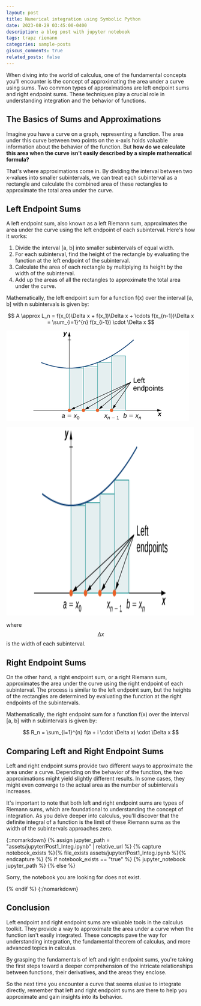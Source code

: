 ```yaml
---
layout: post
title: Numerical integration using Symbolic Python
date: 2023-08-29 03:45:00-0400
description: a blog post with jupyter notebook
tags: trapz riemann 
categories: sample-posts
giscus_comments: true
related_posts: false
---
```


<!--- To include a jupyter notebook in a post, you can use the following code:

{% raw %}

```html
{::nomarkdown}
{% assign jupyter_path = "assets/jupyter/blog.ipynb" | relative_url %}
{% capture notebook_exists %}{% file_exists assets/jupyter/blog.ipynb %}{% endcapture %}
{% if notebook_exists == "true" %}
    {% jupyter_notebook jupyter_path %}
{% else %}
    <p>Sorry, the notebook you are looking for does not exist.</p>
{% endif %}
{:/nomarkdown}
```

{% endraw %}
-->


<!--- Let's break it down: this is possible thanks to [Jekyll Jupyter Notebook plugin](https://github.com/red-data-tools/jekyll-jupyter-notebook) that allows you to embed jupyter notebooks in your posts. It basically calls [`jupyter nbconvert --to html`](https://nbconvert.readthedocs.io/en/latest/usage.html#convert-html) to convert the notebook to an html page and then includes it in the post. Since [Kramdown](https://jekyllrb.com/docs/configuration/markdown/) is the default Markdown renderer for Jekyll, we need to surround the call to the plugin with the [::nomarkdown](https://kramdown.gettalong.org/syntax.html#extensions) tag so that it stops processing this part with Kramdown and outputs the content as-is.

The plugin takes as input the path to the notebook, but it assumes the file exists. If you want to check if the file exists before calling the plugin, you can use the `file_exists` filter. This avoids getting a 404 error from the plugin and ending up displaying the main page inside of it instead. If the file does not exist, you can output a message to the user. The code displayed above outputs the following:

-->

When diving into the world of calculus, one of the fundamental concepts you'll encounter is the concept of approximating the area under a curve using sums. Two common types of approximations are left endpoint sums and right endpoint sums. These techniques play a crucial role in understanding integration and the behavior of functions.

## The Basics of Sums and Approximations

Imagine you have a curve on a graph, representing a function. The area under this curve between two points on the x-axis holds valuable information about the behavior of the function. But **how do we calculate this area when the curve isn't easily described by a simple mathematical formula?**

That's where approximations come in. By dividing the interval between two x-values into smaller subintervals, we can treat each subinterval as a rectangle and calculate the combined area of these rectangles to approximate the total area under the curve.

## Left Endpoint Sums

A left endpoint sum, also known as a left Riemann sum, approximates the area under the curve using the left endpoint of each subinterval. Here's how it works:

1. Divide the interval [a, b] into smaller subintervals of equal width.
2. For each subinterval, find the height of the rectangle by evaluating the function at the left endpoint of the subinterval.
3. Calculate the area of each rectangle by multiplying its height by the width of the subinterval.
4. Add up the areas of all the rectangles to approximate the total area under the curve.

Mathematically, the left endpoint sum for a function f(x) over the interval [a, b] with n subintervals is given by:

$$ A \approx L_n = f(x_0)\Delta x + f(x_1)\Delta x + \cdots f(x_{n-1})\Delta x = \sum_{i=1}^{n} f(x_{i-1}) \cdot \Delta x $$
 
![alt text for screen readers](/assets/jupyter/L_n.png "Text to show on mouseover")

<img src="/assets/jupyter/L_n.png" alt=" In the left-endpoint approximation of area under a curve, the height of each rectangle is determined by the function value at the left of each subinterval" 
  style="height: 500px; width:500px;"/>

where $$ \Delta x $$ is the width of each subinterval.

## Right Endpoint Sums

On the other hand, a right endpoint sum, or a right Riemann sum, approximates the area under the curve using the right endpoint of each subinterval. The process is similar to the left endpoint sum, but the heights of the rectangles are determined by evaluating the function at the right endpoints of the subintervals.

Mathematically, the right endpoint sum for a function f(x) over the interval [a, b] with n subintervals is given by:

$$ R_n = \sum_{i=1}^{n} f(a + i \cdot \Delta x) \cdot \Delta x $$

## Comparing Left and Right Endpoint Sums

Left and right endpoint sums provide two different ways to approximate the area under a curve. Depending on the behavior of the function, the two approximations might yield slightly different results. In some cases, they might even converge to the actual area as the number of subintervals increases.

It's important to note that both left and right endpoint sums are types of Riemann sums, which are foundational to understanding the concept of integration. As you delve deeper into calculus, you'll discover that the definite integral of a function is the limit of these Riemann sums as the width of the subintervals approaches zero.



{::nomarkdown}
{% assign jupyter_path = "assets/jupyter/Post1_Integ.ipynb" | relative_url %}
{% capture notebook_exists %}{% file_exists assets/jupyter/Post1_Integ.ipynb %}{% endcapture %}
{% if notebook_exists == "true" %}
    {% jupyter_notebook jupyter_path %}
{% else %}
    <p>Sorry, the notebook you are looking for does not exist.</p>
{% endif %}
{:/nomarkdown}

## Conclusion

Left endpoint and right endpoint sums are valuable tools in the calculus toolkit. They provide a way to approximate the area under a curve when the function isn't easily integrated. These concepts pave the way for understanding integration, the fundamental theorem of calculus, and more advanced topics in calculus.

By grasping the fundamentals of left and right endpoint sums, you're taking the first steps toward a deeper comprehension of the intricate relationships between functions, their derivatives, and the areas they enclose.

So the next time you encounter a curve that seems elusive to integrate directly, remember that left and right endpoint sums are there to help you approximate and gain insights into its behavior.

